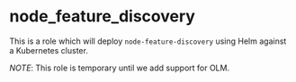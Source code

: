 # node_feature_discovery

This is a role which will deploy `node-feature-discovery` using Helm against a
Kubernetes cluster.

_NOTE_: This role is temporary until we add support for OLM.
